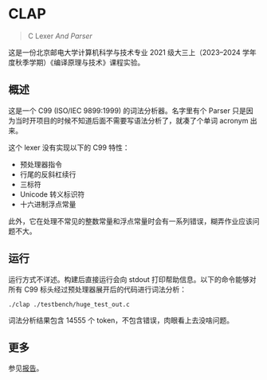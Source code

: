 # CLAP

> C Lexer *And Parser*

这是一份北京邮电大学计算机科学与技术专业 2021 级大三上（2023–2024 学年度秋季学期）《编译原理与技术》课程实验。 

## 概述

这是一个 C99 (ISO/IEC 9899:1999) 的词法分析器。名字里有个 Parser 只是因为当时开项目的时候不知道后面不需要写语法分析了，就凑了个单词 acronym 出来。

这个 lexer 没有实现以下的 C99 特性：

- 预处理器指令
- 行尾的反斜杠续行
- 三标符
-  Unicode 转义标识符
- 十六进制浮点常量

此外，它在处理不常见的整数常量和浮点常量时会有一系列错误，糊弄作业应该问题不大。

## 运行

运行方式不详述。构建后直接运行会向 stdout 打印帮助信息。以下的命令能够对所有 C99 标头经过预处理器展开后的代码进行词法分析：

```shell
./clap ./testbench/huge_test_out.c
```

词法分析结果包含 14555 个 token，不包含错误，肉眼看上去没啥问题。

## 更多

参见[报告](doc.pdf)。

